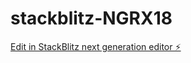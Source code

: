 # stackblitz-NGRX18

[Edit in StackBlitz next generation editor ⚡️](https://stackblitz.com/~/github.com/kushanz/stackblitz-NGRX18)